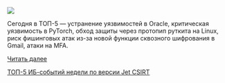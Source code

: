 <!--2025-04-28 14:03:39-->
<div class="yb">
  <div class="rss habr"><img src="https://habrastorage.org/getpro/habr/upload_files/f40/815/0c9/f408150c94e14304f8a55336688498a8.jpg" /><p>Сегодня в ТОП-5 — устранение уязвимостей в Oracle, критическая уязвимость в PyTorch, обход защиты через протопип руткита на Linux, риск фишинговых атак из-за новой функции сквозного шифрования в Gmail, атаки на MFA.</p> <a href="https://habr.com/ru/articles/905200/#habracut">Читать далее</a> <p class="titl"><a href="https://habr.com/ru/companies/jetinfosystems/news/905200/?utm_source=habrahabr&utm_medium=rss&utm_campaign=905200">ТОП-5 ИБ-событий недели по версии Jet CSIRT</a></p></div>
</div>
